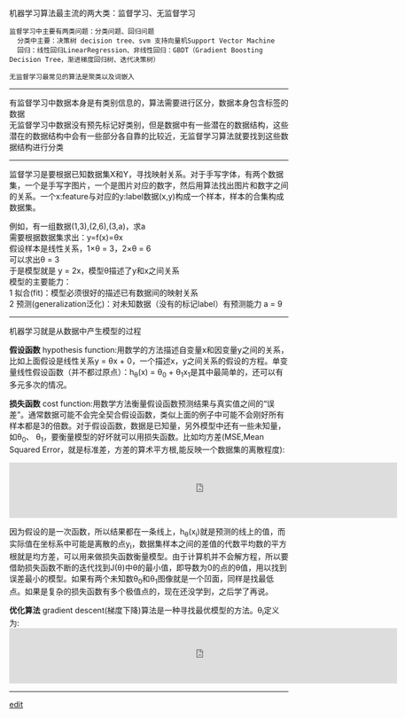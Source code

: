 
  机器学习算法最主流的两大类：监督学习、无监督学习      
  
    监督学习中主要有两类问题：分类问题、回归问题      
      分类中主要：决策树 decision tree、svm 支持向量机Support Vector Machine     
      回归：线性回归LinearRegression、非线性回归：GBDT（Gradient Boosting Decision Tree，渐进梯度回归树、迭代决策树）     

    无监督学习最常见的算法是聚类以及词嵌入

-----

  有监督学习中数据本身是有类别信息的，算法需要进行区分，数据本身包含标签的数据       
  无监督学习中数据没有预先标记好类别，但是数据中有一些潜在的数据结构，这些潜在的数据结构中会有一些部分各自靠的比较近，无监督学习算法就要找到这些数据结构进行分类     

-----
  
  监督学习是要根据已知数据集X和Y，寻找映射关系。对于手写字体，有两个数据集，一个是手写字图片，一个是图片对应的数字，然后用算法找出图片和数字之间的关系。一个x:feature与对应的y:label数据(x,y)构成一个样本，样本的合集构成数据集。     

  例如，有一组数据(1,3),(2,6),(3,a)，求a     
  需要根据数据集求出：y=f(x)=θx     
  假设样本是线性关系，1×θ = 3，2×θ = 6      
  可以求出θ = 3     
  于是模型就是 y = 2x，模型θ描述了y和x之间关系     
  模型的主要能力：     
  1 拟合(fit)：模型必须很好的描述已有数据间的映射关系     
  2 预测(generalization泛化)：对未知数据（没有的标记label）有预测能力 a = 9      
  
-----

  机器学习就是从数据中产生模型的过程     
  
  **假设函数** hypothesis function:用数学的方法描述自变量x和因变量y之间的关系，比如上面假设是线性关系y = θx + 0，一个描述x，y之间关系的假设的方程。单变量线性假设函数（并不都过原点）：h<sub>θ</sub>(x) = θ<sub>0</sub> + θ<sub>1</sub>x<sub>1</sub>是其中最简单的，还可以有多元多次的情况。     
  
  **损失函数** cost function:用数学方法衡量假设函数预测结果与真实值之间的“误差”。通常数据可能不会完全契合假设函数，类似上面的例子中可能不会刚好所有样本都是3的倍数。对于假设函数，数据是已知量，另外模型中还有一些未知量，如θ<sub>0</sub>、 θ<sub>1</sub>，要衡量模型的好坏就可以用损失函数。比如均方差(MSE,Mean Squared Error，就是标准差，方差的算术平方根,能反映一个数据集的离散程度): 
  <iframe src="https://saaavsaaa.github.io/jax/t.html?a=%24%24%20J%28%5Ctheta%29%3D%5Csqrt%7B%5Cfrac%7B1%7D%7BN%7D%5Csum_%7Bi%3D1%7D%5E%7BN%7D%7B%28h_%5Ctheta%28x_i%29-y_i%29%5E2%7D%7D%20%24%24" height="100px" width="700px" frameborder="0" scrolling="no"> </iframe>
  
  因为假设的是一次函数，所以结果都在一条线上，h<sub>θ</sub>(x<sub>i</sub>)就是预测的线上的值，而实际值在坐标系中可能是离散的点y<sub>i</sub>，数据集样本之间的差值的代数平均数的平方根就是均方差，可以用来做损失函数衡量模型。由于计算机并不会解方程，所以要借助损失函数不断的迭代找到J(θ)中θ的最小值，即导数为0的点的θ值，用以找到误差最小的模型。如果有两个未知数θ<sub>0</sub>和θ<sub>1</sub>图像就是一个凹面，同样是找最低点。如果是复杂的损失函数有多个极值点的，现在还没学到，之后学了再说。

  **优化算法** gradient descent(梯度下降)算法是一种寻找最优模型的方法。θ<sub>i</sub>定义为:   
    <iframe src="https://saaavsaaa.github.io/jax/t.html?a=%24%24%20%5Ctheta_i%3A%3D%5Ctheta_i-%5Calpha%5Cfrac%7B%5Cdelta%7D%7B%5Cdelta%5Ctheta_i%7DJ%28%5Ctheta_i%29%20%24%24" height="100px" width="700px" frameborder="0" scrolling="no"> </iframe>
    


-----

[edit](https://github.com/saaavsaaa/saaavsaaa.github.io/edit/master/aaa/Paddle_Begin.md)

